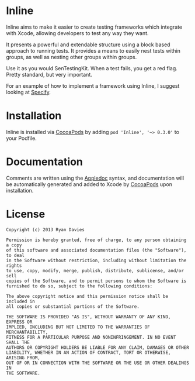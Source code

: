 Inline
======

Inline aims to make it easier to create testing frameworks which integrate with Xcode, allowing developers to test any way they want.

It presents a powerful and extendable structure using a block based approach to running tests. It provides a means to easily nest tests within groups, as well as nesting other groups within groups.

Use it as you would SenTestingKit. When a test fails, you get a red flag. Pretty standard, but very important.

For an example of how to implement a framework using Inline, I suggest looking at [Specify][].

[Specify]: http://www.github.com/rdavies/Specify

Installation
============

Inline is installed via [CocoaPods](https://github.com/CocoaPods/CocoaPods) by adding `pod 'Inline', '~> 0.3.0'` to your Podfile.

Documentation
=============

Comments are written using the [Appledoc](http://gentlebytes.com/appledoc/) syntax, and documentation will be automatically generated and added to Xcode by [CocoaPods](https://github.com/CocoaPods/CocoaPods) upon installation.

License
=======

	Copyright (c) 2013 Ryan Davies

	Permission is hereby granted, free of charge, to any person obtaining a copy
	of this software and associated documentation files (the "Software"), to deal
	in the Software without restriction, including without limitation the rights
	to use, copy, modify, merge, publish, distribute, sublicense, and/or sell
	copies of the Software, and to permit persons to whom the Software is
	furnished to do so, subject to the following conditions:

	The above copyright notice and this permission notice shall be included in
	all copies or substantial portions of the Software.

	THE SOFTWARE IS PROVIDED "AS IS", WITHOUT WARRANTY OF ANY KIND, EXPRESS OR
	IMPLIED, INCLUDING BUT NOT LIMITED TO THE WARRANTIES OF MERCHANTABILITY,
	FITNESS FOR A PARTICULAR PURPOSE AND NONINFRINGEMENT. IN NO EVENT SHALL THE
	AUTHORS OR COPYRIGHT HOLDERS BE LIABLE FOR ANY CLAIM, DAMAGES OR OTHER
	LIABILITY, WHETHER IN AN ACTION OF CONTRACT, TORT OR OTHERWISE, ARISING FROM,
	OUT OF OR IN CONNECTION WITH THE SOFTWARE OR THE USE OR OTHER DEALINGS IN
	THE SOFTWARE.
